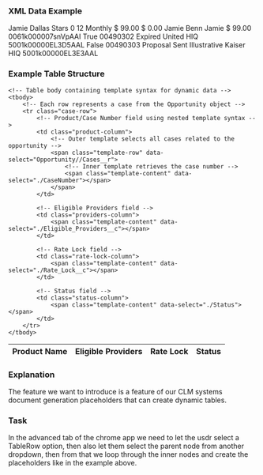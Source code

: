 ### XML Data Example
<Opportunity>
  <Contact_First_Name__c>Jamie</Contact_First_Name__c>
  <Account.Name>Dallas Stars</Account.Name>
  <Account.BillingState/>
  <Basic_Lives__c>0</Basic_Lives__c>
  <Plus_Lives__c>12</Plus_Lives__c>
  <First_Payroll_Processing_Date__c/>
  <Start_Date__c/>
  <Annual_Monthly__c>Monthly</Annual_Monthly__c>
  <Plus_Price__c>$ 99.00</Plus_Price__c>
  <Basic_Price__c>$ 0.00</Basic_Price__c>
  <Case__r.Eligible_Providers__c/>
  <Case__r.Rate_Lock__c/>
  <Discount_1_Detail__c/>
  <Discount_2_Detail__c/>
  <DM__r.Name>Jamie Benn</DM__r.Name>
  <DM__r.FirstName>Jamie</DM__r.FirstName>
  <DM__r.Title/>
  <Total_Price__c>$ 99.00</Total_Price__c>
  <Id>0061k000007snVpAAI</Id>
  <Cases__r_Container>
    <Cases__r>
      <Rate_Lock__c>True</Rate_Lock__c>
      <CaseNumber>00490302</CaseNumber>
      <SuppliedName/>
      <Status>Expired</Status>
      <Eligible_Providers__c>United</Eligible_Providers__c>
      <Subject>HIQ</Subject>
      <Id>5001k00000EL3D5AAL</Id>
    </Cases__r>
    <Cases__r>
      <Rate_Lock__c>False</Rate_Lock__c>
      <CaseNumber>00490303</CaseNumber>
      <SuppliedName/>
      <Status>Proposal Sent Illustrative</Status>
      <Eligible_Providers__c>Kaiser</Eligible_Providers__c>
      <Subject>HIQ</Subject>
      <Id>5001k00000EL3E3AAL</Id>
    </Cases__r>
  </Cases__r_Container>
</Opportunity>

### Example Table Structure

<!-- Main table structure representing a case management system -->
<table class="case-management-table">
    <!-- Table header defining the main data categories -->
    <thead>
        <tr>
            <th scope="col" data-field="product">Product Name</th>
            <th scope="col" data-field="providers">Eligible Providers</th>
            <th scope="col" data-field="rate-lock">Rate Lock</th>
            <th scope="col" data-field="status">Status</th>
        </tr>
    </thead>
    
    <!-- Table body containing template syntax for dynamic data -->
    <tbody>
        <!-- Each row represents a case from the Opportunity object -->
        <tr class="case-row">
            <!-- Product/Case Number field using nested template syntax -->
            <td class="product-column">
                <!-- Outer template selects all cases related to the opportunity -->
                <span class="template-row" data-select="Opportunity//Cases__r">
                    <!-- Inner template retrieves the case number -->
                    <span class="template-content" data-select="./CaseNumber"></span>
                </span>
            </td>
            
            <!-- Eligible Providers field -->
            <td class="providers-column">
                <span class="template-content" data-select="./Eligible_Providers__c"></span>
            </td>
            
            <!-- Rate Lock field -->
            <td class="rate-lock-column">
                <span class="template-content" data-select="./Rate_Lock__c"></span>
            </td>
            
            <!-- Status field -->
            <td class="status-column">
                <span class="template-content" data-select="./Status"></span>
            </td>
        </tr>
    </tbody>
</table>

### Explanation

The feature we want to introduce is a feature of our CLM systems document generation placeholders that can create dynamic tables.

### Task

In the advanced tab of the chrome app we need to let the usdr select a TableRow option, then also let them select the parent node from another dropdown, then from that we loop through the inner nodes and create the placeholders like in the example above.
